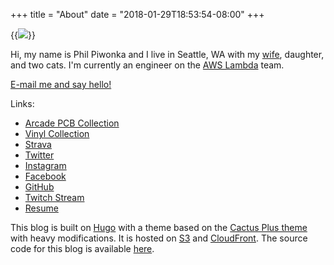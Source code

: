 +++
title = "About"
date = "2018-01-29T18:53:54-08:00"
+++

{{<img src="/images/about3.jpg">}}

Hi, my name is Phil Piwonka and I live in Seattle, WA with my [wife](https://kristawelch.com), daughter, and two cats. I'm currently an engineer on the [AWS Lambda](https://aws.amazon.com/lambda/) team.

<a href="mailto:hello@pdp.dev?subject=Hello!">E-mail me and say hello!</a>

Links:

* [Arcade PCB Collection](/pcb)
* [Vinyl Collection](/vinyl)
* [Strava](https://www.strava.com/athletes/6632067)
* <a href="https://twitter.com/wnka" rel="me">Twitter</a>
* <a href="https://instagram.com/wnka" rel="me">Instagram</a>
* [Facebook](https://facebook.com/phil.piwonka)
* <a href="https://github.com/wnka" rel="me">GitHub</a>
* [Twitch Stream](https://twitch.tv/pdp80)
* [Resume](http://philpiwonka.com)

This blog is built on [Hugo](http://www.gohugo.io/) with a theme based on the [Cactus Plus theme](https://github.com/nodejh/hugo-theme-cactus-plus) with heavy modifications. It is hosted on [S3](https://aws.amazon.com/s3/) and [CloudFront](https://aws.amazon.com/cloudfront/). The source code for this blog is available [here](https://github.com/wnka/pdp80-blog).
